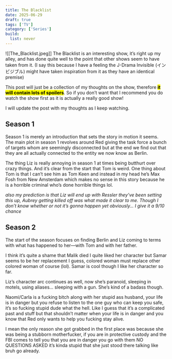 ```yaml
---
title: The Blacklist
date: 2025-06-29
draft: true
tags: ['TV']
category: ['Series']
build:
  list: never
---
```

![[The_Blacklist.jpeg]]
The Blacklist is an interesting show, it’s right up my alley, and has done quite well to the point that other shows seem to have taken from it. (I say this because I have a feeling the J-Drama Invisible (インビジブル) might have taken inspiration from it as they have an identical premise)

This post will just be a collection of my thoughts on the show, therefore **<mark style=“color:red;”>it will contain lots of spoilers</mark>**. So if you don’t want that I recommend you do watch the show first as it is actually a really good show!

I will update the post with my thoughts as I keep watching.

## Season 1
Season 1 is merely an introduction that sets the story in motion it seems. The main plot in season 1 revolves around Red giving the task force a bunch of targets whom are seemingly disconnected but at the end we find out that they are all actually connected to the entity we now know as Berlin.

The thing Liz is really annoying in season 1 at times being butthurt over crazy things. And it’s clear from the start that Tom is weird. One thing about Tom is that I can’t see him as Tom Keen and instead in my head he’s Max Fosh from New Amsterdam which makes no sense in this story because he is a horrible criminal who’s done horrible things lol.

_also my prediction is that Liz will end up with Ressler they’ve been setting this up, Aubrey getting killed off was what made it clear to me. Though I don’t know whether or not it’s gonna happen yet obviously… I give it a 9/10 chance_

## Season 2
The start of the season focuses on finding Berlin and Liz coming to terms with what has happened to her—with Tom and with her father. 

I think it’s quite a shame that Malik died I quite liked her character but Samar seems to be her replacement I guess, colored woman must replace other colored woman of course (lol). Samar is cool though I like her character so far.

Liz’s character arc continues as well, now she’s paranoid, sleeping in motels, using aliases… sleeping with a gun. She’s kind of a badass though.

Naomi/Carla is a fucking bitch along with her stupid ass husband, your life is in danger but you refuse to listen to the one guy who can keep you safe, it’s so fucking stupid dude what the hell. Like I guess that it’s a complicated past and stuff but that shouldn’t matter when your life is in danger and you know that Red only wants to help you fucking stay alive.

I mean the only reason she got grabbed in the first place was because she was being a stubborn motherfucker, if you are in protective custody and the FBI comes to tell you that you are in danger you go with them NO QUESTIONS ASKED it’s kinda stupid that she just stood there talking like bruh go already.
